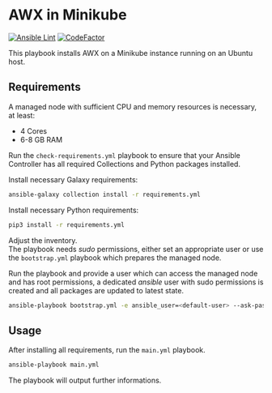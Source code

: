 # AWX in Minikube

[![Ansible Lint](https://github.com/TimGrt/AWX-on-Minikube/actions/workflows/ci.yml/badge.svg)](https://github.com/TimGrt/AWX-on-Minikube/actions/workflows/ci.yml) [![CodeFactor](https://www.codefactor.io/repository/github/timgrt/awx-on-minikube/badge)](https://www.codefactor.io/repository/github/timgrt/awx-on-minikube)

This playbook installs AWX on a Minikube instance running on an Ubuntu host.

## Requirements

A managed node with sufficient CPU and memory resources is necessary, at least:

* 4 Cores
* 6-8 GB RAM

Run the `check-requirements.yml` playbook to ensure that your Ansible Controller has all required Collections and Python packages installed.  

Install necessary Galaxy requirements:

```bash
ansible-galaxy collection install -r requirements.yml
```

Install necessary Python requirements:

```bash
pip3 install -r requirements.yml
```

Adjust the inventory.  
The playbook needs *sudo* permissions, either set an appropriate user or use the `bootstrap.yml` playbook which prepares the managed node.  

Run the playbook and provide a user which can access the managed node and has root permissions, a dedicated *ansible* user with sudo permissions is created and all packages are updated to latest state.
```bash
ansible-playbook bootstrap.yml -e ansible_user=<default-user> --ask-pass --ask-become-pass
```

## Usage

After installing all requirements, run the `main.yml` playbook.

```bash
ansible-playbook main.yml
```

The playbook will output further informations.
